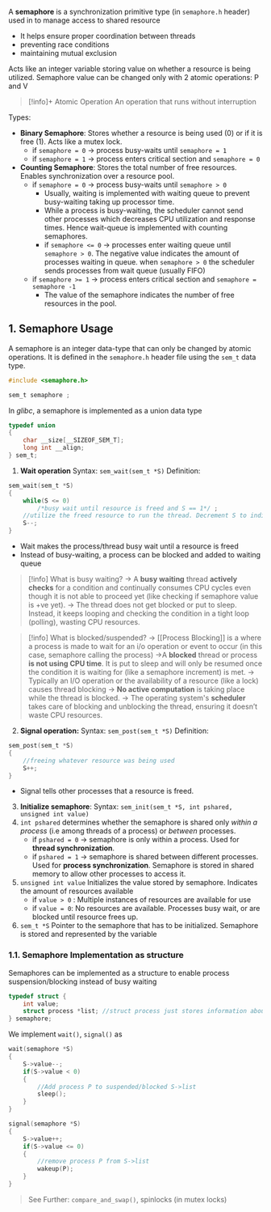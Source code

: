 A **semaphore** is a synchronization primitive type (in `semaphore.h` header) used in to manage access to shared resource
- It helps ensure proper coordination between threads
- preventing race conditions 
- maintaining mutual exclusion

Acts like an integer variable storing value on whether a resource is being utilized. Semaphore value can be changed only with 2 atomic operations: P and V
> [!info]+ Atomic Operation
> An operation that runs without interruption

Types:
- **Binary Semaphore**: Stores whether a resource is being used (0) or if it is free (1). Acts like a mutex lock.
	- if `semaphore = 0` -> process busy-waits until `semaphore = 1`
	- if `semaphore = 1` -> process enters critical section and `semaphore = 0`
- **Counting Semaphore**: Stores the total number of free resources. Enables synchronization over a resource pool.
	- if `semaphore = 0` -> process busy-waits until `semaphore > 0` 
		- Usually, waiting is implemented with waiting queue to prevent busy-waiting taking up processor time.
		- While a process is busy-waiting, the scheduler cannot send other processes which decreases CPU utilization and response times. Hence wait-queue is implemented with counting semaphores.
		- if `semaphore <= 0` -> processes enter waiting queue until `semaphore > 0`. The negative value indicates the amount of processes waiting in queue. when `semaphore > 0` the scheduler sends processes from wait queue (usually FIFO)
	- if `semaphore >= 1` -> process enters critical section and `semaphore = semaphore -1`
		- The value of the semaphore indicates the number of free resources in the pool.

## 1. Semaphore Usage
A semaphore is an integer data-type that can only be changed by atomic operations. It is defined in the `semaphore.h` header file using the `sem_t` data type.
```c
#include <semaphore.h>

sem_t semaphore ;
```
In *glibc*,  a semaphore is implemented as a union data type
```c
typedef union
{
	char __size[__SIZEOF_SEM_T];
	long int __align;
} sem_t;
```

1. **Wait operation**
Syntax: `sem_wait(sem_t *S)`
Definition:
```c
sem_wait(sem_t *S)
{
	while(S <= 0)
		/*busy wait until resource is freed and S == 1*/ ;
	//utilize the freed resource to run the thread. Decrement S to indicate resource utillization
	S--;
}
```
- Wait makes the process/thread busy wait until a resource is freed
- Instead of busy-waiting, a process can be blocked and added to waiting queue
>[!info] What is busy waiting?
-> A **busy waiting** thread **actively checks** for a condition and continually consumes CPU cycles even though it is not able to proceed yet (like checking if semaphore value is +ve yet).
-> The thread does not get blocked or put to sleep. Instead, it keeps looping and checking the condition in a tight loop (polling), wasting CPU resources.

> [!info] What is blocked/suspended?
-> [[Process Blocking]] is a where a process is made to wait for an i/o operation or event to occur (in this case, semaphore calling the process) 
->A **blocked** thread or process **is not using CPU time**. It is put to sleep and will only be resumed once the condition it is waiting for (like a semaphore increment) is met.
-> Typically an I/O operation or the availability of a resource (like a lock) causes thread blocking
-> **No active computation** is taking place while the thread is blocked.
-> The operating system's **scheduler** takes care of blocking and unblocking the thread, ensuring it doesn’t waste CPU resources.

2. **Signal operation:**
Syntax: `sem_post(sem_t *S)`
Definition:
```c
sem_post(sem_t *S)
{
	//freeing whatever resource was being used
	S++;
}
```
- Signal tells other processes that a resource is freed.

3. **Initialize semaphore**:
Syntax: `sem_init(sem_t *S, int pshared, unsigned int value)`
1. `int pshared` determines whether the semaphore is shared only *within a process* (i.e among threads of a process) or *between* processes.
	- if `pshared = 0` -> semaphore is only within a process. Used for **thread synchronization**.
	- if `pshared = 1` -> semaphore is shared between different processes. Used for **process synchronization**. Semaphore is stored in shared memory to allow other processes to access it.
2. `unsigned int value` Initializes the value stored by semaphore. Indicates the amount of resources available
	- if `value > 0` : Multiple instances of resources are available for use
	- if `value = 0`: No resources are available. Processes busy wait, or are blocked until resource frees up.
1. `sem_t *S` Pointer to the semaphore that has to be initialized. Semaphore is stored and represented by the variable

### 1.1. Semaphore Implementation as structure
Semaphores can be implemented as a structure to enable process suspension/blocking instead of busy waiting
```c
typedef struct {
	int value;
	struct process *list; //struct process just stores information about a process like pthread_t, process name, et.c
} semaphore;
```

We implement `wait()`, `signal()` as
```c
wait(semaphore *S)
{
	S->value--;
	if(S->value < 0)
	{
		//Add process P to suspended/blocked S->list
		sleep();
	}
}

signal(semaphore *S)
{
	S->value++;
	if(S->value <= 0)
	{
		//remove process P from S->list
		wakeup(P);
	}
}
```


> See Further: `compare_and_swap()`, spinlocks (in mutex locks)